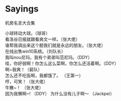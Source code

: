 # Sayings
机房名言大合集  

小球转动大球。（球哥）  
看洛谷日报就跟看爽文一样。（张大佬）  
谁帮我调出来这个题我们就是永远的朋友。（张大佬）  
在线出售win10系统。（刘队长）  
我叫nou尼玛，我有个弟弟叫范尼玛。（DDY）   
哇，你好弱啊！你怎么这么菜啊，你怎么还活着啊。（DDY）  
啊\~我爽！（裴队）   
怎么还不吃饭啊，我都饿了。 （王第一）   
哼，可笑！（张大佬）   
牛撇\~！ （张大佬）   
因为我懒啊\~! （DDY）
为什么没有儿子啊～ （Jackpei）

